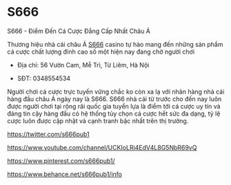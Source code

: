# S666

S666 - Điểm Đến Cá Cược Đẳng Cấp Nhất Châu Á

Thương hiệu nhà cái châu Á [S666](https://s666.pub/) casino tự hào mang đến những sản phẩm cá cược chất lượng đỉnh cao số một hiện nay đang chờ người chơi

- Địa chỉ: 56 Vườn Cam, Mễ Trì, Từ Liêm, Hà Nội

- SĐT: 0348554534

Người chơi cá cược trực tuyến vững chắc ko còn xa lạ với nhãn hàng nhà cái hàng đầu châu Á ngày nay là S666. S666 nhà cái từ trước cho đến nay luôn được người chơi tại rộng rãi quốc gia tuyển lựa là điểm tới cá cược uy tín và đáng tin cậy hàng đầu có hệ thống tùy chọn cá cược hết sức đa dạng, tỷ lệ cược luôn được cập nhật và cạnh tranh bậc nhất trên thị trường.

https://twitter.com/s666pub1

https://www.youtube.com/channel/UCKIoLRi4EdV4L8G5NbR69vQ

https://www.pinterest.com/s666pub1/

https://www.behance.net/s666pub1/info
